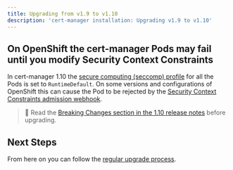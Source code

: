 ```yaml
---
title: Upgrading from v1.9 to v1.10
description: 'cert-manager installation: Upgrading v1.9 to v1.10'
---
```


## On OpenShift the cert-manager Pods may fail until you modify Security Context Constraints

In cert-manager 1.10 the [secure computing (seccomp) profile](https://kubernetes.io/docs/tutorials/security/seccomp/) for all the Pods
is set to `RuntimeDefault`.
On some versions and configurations of OpenShift this can cause the Pod to be rejected by the
[Security Context Constraints admission webhook](https://docs.openshift.com/container-platform/4.10/authentication/managing-security-context-constraints.html#admission_configuring-internal-oauth).

> 📖 Read the [Breaking Changes section in the 1.10 release notes](../../release-notes/release-notes-1.10.md) before upgrading.

## Next Steps

From here on you can follow the [regular upgrade process](./README.md).
